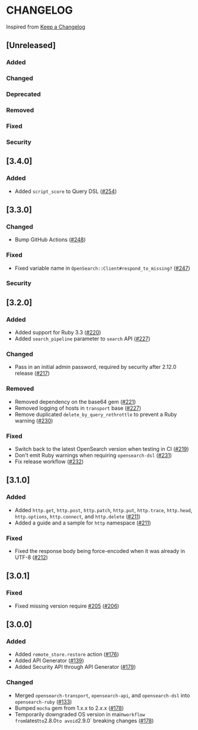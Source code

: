 # CHANGELOG
Inspired from [Keep a Changelog](https://keepachangelog.com/en/1.0.0/)

## [Unreleased]
### Added
### Changed
### Deprecated
### Removed
### Fixed
### Security

## [3.4.0]
### Added
- Added `script_score` to Query DSL ([#254](https://github.com/opensearch-project/opensearch-ruby/pull/254))

## [3.3.0]
### Changed
- Bump GitHub Actions ([#248](https://github.com/opensearch-project/opensearch-ruby/pull/248))
### Fixed
- Fixed variable name in `OpenSearch::Client#respond_to_missing?` ([#247](https://github.com/opensearch-project/opensearch-ruby/pull/247))
### Security

## [3.2.0]
### Added
- Added support for Ruby 3.3 ([#220](https://github.com/opensearch-project/opensearch-ruby/pull/220))
- Added `search_pipeline` parameter to `search` API ([#227](https://github.com/opensearch-project/opensearch-ruby/pull/227))
### Changed
- Pass in an initial admin password, required by security after 2.12.0 release ([#217](https://github.com/opensearch-project/opensearch-ruby/issues/217))
### Removed
- Removed dependency on the base64 gem ([#221](https://github.com/opensearch-project/opensearch-ruby/pull/221))
- Removed logging of hosts in `transport` base ([#227](https://github.com/opensearch-project/opensearch-ruby/pull/227))
- Remove duplicated `delete_by_query_rethrottle` to prevent a Ruby warning ([#230](https://github.com/opensearch-project/opensearch-ruby/issues/230))

### Fixed
- Switch back to the latest OpenSearch version when testing in CI ([#219](https://github.com/opensearch-project/opensearch-ruby/pull/219))
- Don't emit Ruby warnings when requiring `opensearch-dsl` ([#231](https://github.com/opensearch-project/opensearch-ruby/issues/231))
- Fix release workflow ([#232](https://github.com/opensearch-project/opensearch-ruby/issues/232))

## [3.1.0]
### Added
- Added `http.get`, `http.post`, `http.patch`, `http.put`, `http.trace`, `http.head`, `http.options`, `http.connect`, and `http.delete`  ([#211](https://github.com/opensearch-project/opensearch-ruby/pull/211))
- Added a guide and a sample for `http` namespace ([#211](https://github.com/opensearch-project/opensearch-ruby/pull/211))
### Fixed
- Fixed the response body being force-encoded when it was already in UTF-8 ([#212](https://github.com/opensearch-project/opensearch-ruby/issues/212))

## [3.0.1]
### Fixed
- Fixed missing version require [#205](https://github.com/opensearch-project/opensearch-ruby/issues/205) ([#206](https://github.com/opensearch-project/opensearch-ruby/pull/206))

## [3.0.0]
### Added
- Added `remote_store.restore` action ([#176](https://github.com/opensearch-project/opensearch-ruby/pull/176))
- Added API Generator ([#139](https://github.com/opensearch-project/opensearch-ruby/issues/139))
- Added Security API through API Generator ([#179](https://github.com/opensearch-project/opensearch-ruby/pull/179))
### Changed
- Merged `opensearch-transport`, `opensearch-api`, and `opensearch-dsl` into `opensearch-ruby` ([#133](https://github.com/opensearch-project/opensearch-ruby/issues/133))
- Bumped `mocha` gem from 1.x.x to 2.x.x ([#178](https://github.com/opensearch-project/opensearch-ruby/pull/178))
- Temporarily downgraded OS version in main` workflow from `latest` to `2.8.0` to avoid `2.9.0` breaking changes ([#178](https://github.com/opensearch-project/opensearch-ruby/pull/178))

